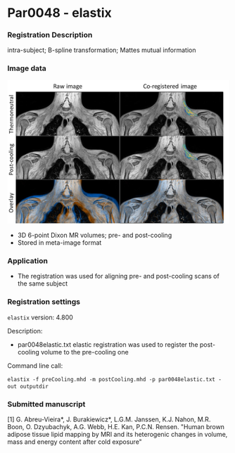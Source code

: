 # Par0048 - elastix

###  Registration Description
intra-subject; B-spline transformation; Mattes mutual information	

###  Image data

![alt-text](6-point-Dixon-elastix-wiki.jpg)

* 3D 6-point Dixon MR volumes; pre- and post-cooling
* Stored in meta-image format

###  Application

* The registration was used for aligning pre- and post-cooling scans of the same subject

###  Registration settings

`elastix` version: 4.800

Description:

* par0048elastic.txt elastic registration was used to register the post-cooling volume to the pre-cooling one

Command line call:


    elastix -f preCooling.mhd -m postCooling.mhd -p par0048elastic.txt -out outputdir


###  Submitted manuscript

[1] G. Abreu-Vieira*, J. Burakiewicz*, L.G.M. Janssen, K.J. Nahon, M.R. Boon, O. Dzyubachyk, A.G. Webb, H.E. Kan, P.C.N. Rensen. "Human brown adipose tissue lipid mapping by MRI and its heterogenic changes in volume, mass and energy content after cold exposure"
